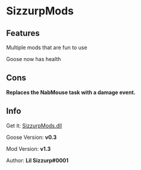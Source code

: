 # SizzurpMods

## Features

Multiple mods that are fun to use

Goose now has health

## Cons

**Replaces the NabMouse task with a damage event.**

## Info

Get it: [SizzurpMods.dll](https://github.com/DesktopGooseUnofficial/ResourceHub/releases/download/sizzurpmods-v1.3/SizzurpMods.dll)

Goose Version: **v0.3**

Mod Version: **v1.3**

Author: **Lil Sizzurp#0001**
